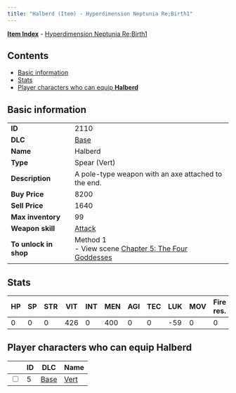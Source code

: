 ```yaml
---
title: "Halberd (Item) - Hyperdimension Neptunia Re;Birth1"
---
```


[**Item Index**](/neptunia/rb1/item/index.html) - [Hyperdimension Neptunia Re;Birth1](/neptunia/rb1)

## Contents

- [Basic information](#basic-information)
- [Stats](#stats)
- [Player characters who can equip **Halberd**](#player-characters-who-can-equip-halberd)

## Basic information

|   |   |
| -- | -- |
| **ID** | 2110 |
| **DLC** | [Base](/neptunia/rb1/dlc/1-base.html) |
| **Name** | Halberd |
| **Type** | Spear (Vert) |
| **Description** | A pole-type weapon with an axe attached to the end. |
| **Buy Price** | 8200 |
| **Sell Price** | 1640 |
| **Max inventory** | 99 |
| **Weapon skill** | [Attack](/neptunia/rb1/skill/1-801-attack.html) |
| **To unlock in shop** | Method 1<br />- View scene [Chapter 5: The Four Goddesses](/neptunia/rb1/scene/1-504-chapter-5-the-four-goddesses.html) |


## Stats

| HP | SP | STR | VIT | INT | MEN | AGI | TEC | LUK | MOV | Fire res. | Ice res. | Wind res. | Lightning res. |
| -- | -- | --- | --- | --- | --- | --- | --- | --- | --- | --------- | -------- | --------- | -------------- |
| 0 | 0 | 0 | 426 | 0 | 400 | 0 | 0 | -59 | 0 | 0 | 0 | 0 | 0 |


## Player characters who can equip **Halberd**

|    | ID | DLC | Name |
| -- | -- | --- | ---- |
| <input type="checkbox" id="rb1-player-1-5" class="trackbox" /> | 5 | [Base](/neptunia/rb1/dlc/1-base.html) | [Vert](/neptunia/rb1/player/1-5-vert.html) |
